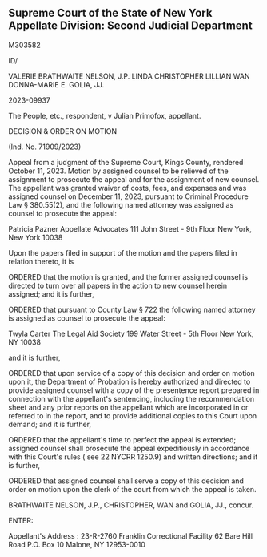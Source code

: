 ## Supreme Court of the State of New York Appellate Division: Second Judicial Department

M303582

ID/

VALERIE BRATHWAITE NELSON, J.P. LINDA CHRISTOPHER LILLIAN WAN DONNA-MARIE E. GOLIA, JJ.

2023-09937

The People, etc., respondent, v Julian Primofox, appellant.

DECISION &amp; ORDER ON MOTION

(Ind. No. 71909/2023)

Appeal from a judgment of the Supreme Court, Kings County, rendered October 11, 2023.  Motion by assigned counsel to be relieved of the assignment to prosecute the appeal and for the assignment of new counsel.  The appellant was granted waiver of costs, fees, and expenses and was assigned counsel on December 11, 2023, pursuant to Criminal Procedure Law § 380.55(2), and the following named attorney was assigned as counsel to prosecute the appeal:

Patricia Pazner Appellate Advocates 111 John Street - 9th Floor New York, New York 10038

Upon the papers filed in support of the motion and the papers filed in relation thereto, it is

ORDERED that the motion is granted, and the former assigned counsel is directed to turn over all papers in the action to new counsel herein assigned; and it is further,

ORDERED that pursuant to County Law § 722 the following named attorney is assigned as counsel to prosecute the appeal:

Twyla Carter The Legal Aid Society 199 Water Street - 5th Floor New York, NY 10038

and it is further,

ORDERED that upon service of a copy of this decision and order on motion upon it, the Department of Probation is hereby authorized and directed to provide assigned counsel with a copy of the presentence report prepared in connection with the appellant's sentencing, including the recommendation sheet and any prior reports on the appellant which are incorporated in or referred to in the report, and to provide additional copies to this Court upon demand; and it is further,

ORDERED that the appellant's time to perfect the appeal is extended; assigned counsel  shall  prosecute the  appeal expeditiously  in  accordance with  this  Court's  rules  ( see 22 NYCRR 1250.9) and written directions; and it is further,

ORDERED that assigned counsel shall serve a copy of this decision and order on motion upon the clerk of the court from which the appeal is taken.

BRATHWAITE NELSON, J.P., CHRISTOPHER, WAN and GOLIA, JJ., concur.

ENTER:

<!-- image -->

Appellant's Address : 23-R-2760 Franklin Correctional Facility 62 Bare Hill Road P.O. Box 10 Malone, NY 12953-0010